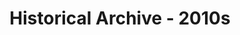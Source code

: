 ---
title: "Historical Archive - 2010s"
permalink: "/history/archive/2010s/"
redirect_to: /history/2010-2014/
---